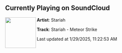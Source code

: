 ## Currently Playing on SoundCloud

[<img align="left" width="100" src="https://i1.sndcdn.com/artworks-mKRCJUPROIysZrjG-ZNwG2g-t500x500.jpg">](https://soundcloud.com/stariah/meteor-strike)

**Artist**: Stariah 

**Track**: Stariah - Meteor Strike

Last updated at 1/29/2025, 11:22:53 AM
